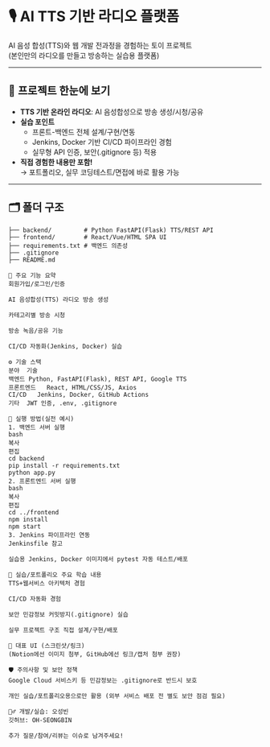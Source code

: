 # 🎙️ AI TTS 기반 라디오 플랫폼

AI 음성 합성(TTS)와 웹 개발 전과정을 경험하는 토이 프로젝트  
(본인만의 라디오를 만들고 방송하는 실습용 플랫폼)

---

## 📌 프로젝트 한눈에 보기

- **TTS 기반 온라인 라디오**: AI 음성합성으로 방송 생성/시청/공유  
- **실습 포인트**  
  - 프론트-백엔드 전체 설계/구현/연동
  - Jenkins, Docker 기반 CI/CD 파이프라인 경험
  - 실무형 API 인증, 보안(.gitignore 등) 적용
- **직접 경험한 내용만 포함!**  
  → 포트폴리오, 실무 코딩테스트/면접에 바로 활용 가능

---

## 🗂️ 폴더 구조

```plaintext
├── backend/         # Python FastAPI(Flask) TTS/REST API
├── frontend/        # React/Vue/HTML SPA UI
├── requirements.txt # 백엔드 의존성
├── .gitignore
├── README.md

🚦 주요 기능 요약
회원가입/로그인/인증

AI 음성합성(TTS) 라디오 방송 생성

카테고리별 방송 시청

방송 녹음/공유 기능

CI/CD 자동화(Jenkins, Docker) 실습

⚙️ 기술 스택
분야	기술
백엔드	Python, FastAPI(Flask), REST API, Google TTS
프론트엔드	React, HTML/CSS/JS, Axios
CI/CD	Jenkins, Docker, GitHub Actions
기타	JWT 인증, .env, .gitignore

🚀 실행 방법(실전 예시)
1. 백엔드 서버 실행
bash
복사
편집
cd backend
pip install -r requirements.txt
python app.py
2. 프론트엔드 서버 실행
bash
복사
편집
cd ../frontend
npm install
npm start
3. Jenkins 파이프라인 연동
Jenkinsfile 참고

실습용 Jenkins, Docker 이미지에서 pytest 자동 테스트/배포

📝 실습/포트폴리오 주요 학습 내용
TTS+웹서비스 아키텍처 경험

CI/CD 자동화 경험

보안 민감정보 커밋방지(.gitignore) 실습

실무 프로젝트 구조 직접 설계/구현/배포

📸 대표 UI (스크린샷/링크)
(Notion에선 이미지 첨부, GitHub에선 링크/캡처 첨부 권장)

🛡️ 주의사항 및 보안 정책
Google Cloud 서비스키 등 민감정보는 .gitignore로 반드시 보호

개인 실습/포트폴리오용으로만 활용 (외부 서비스 배포 전 별도 보안 점검 필요)

🙋‍♂️ 개발/실습: 오성빈
깃허브: OH-SEONGBIN

추가 질문/참여/리뷰는 이슈로 남겨주세요!
